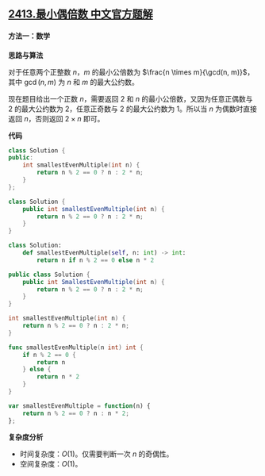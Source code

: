 ## [2413.最小偶倍数 中文官方题解](https://leetcode.cn/problems/smallest-even-multiple/solutions/100000/zui-xiao-ou-bei-shu-by-leetcode-solution-vy2o)

#### 方法一：数学

**思路与算法**

对于任意两个正整数 $n$，$m$ 的最小公倍数为 $\frac{n \times m}{\gcd(n, m)}$，其中 $\gcd(n, m)$ 为 $n$ 和 $m$ 的最大公约数。

现在题目给出一个正数 $n$，需要返回 $2$ 和 $n$ 的最小公倍数，又因为任意正偶数与 $2$ 的最大公约数为 $2$，任意正奇数与 $2$ 的最大公约数为 $1$。所以当 $n$ 为偶数时直接返回 $n$，否则返回 $2 \times n$ 即可。

**代码**

```C++ [sol1-C++]
class Solution {
public:
    int smallestEvenMultiple(int n) {
        return n % 2 == 0 ? n : 2 * n;
    }
};
```

```Java [sol1-Java]
class Solution {
    public int smallestEvenMultiple(int n) {
        return n % 2 == 0 ? n : 2 * n;
    }
}
```

```Python [sol1-Python3]
class Solution:
    def smallestEvenMultiple(self, n: int) -> int:
        return n if n % 2 == 0 else n * 2
```

```C# [sol1-C#]
public class Solution {
    public int SmallestEvenMultiple(int n) {
        return n % 2 == 0 ? n : 2 * n;
    }
}
```

```C [sol1-C]
int smallestEvenMultiple(int n) {
    return n % 2 == 0 ? n : 2 * n;
}
```

```Go [sol1-Go]
func smallestEvenMultiple(n int) int {
    if n % 2 == 0 {
        return n
    } else {
        return n * 2
    }
}
```

```JavaScript [sol1-JavaScript]
var smallestEvenMultiple = function(n) {
    return n % 2 == 0 ? n : n * 2;
};
```
**复杂度分析**

- 时间复杂度：$O(1)$。仅需要判断一次 $n$ 的奇偶性。
- 空间复杂度：$O(1)$。
